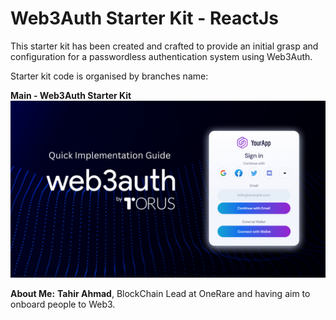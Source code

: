 # Web3Auth Starter Kit - ReactJs

This starter kit has been created and crafted to provide an initial grasp and configuration for a passwordless authentication system using Web3Auth.

Starter kit code is organised by branches name:

**Main - Web3Auth Starter Kit**
![Starter Kits For Web3](web3Auth.png)

**About Me:**
**Tahir Ahmad**, BlockChain Lead at OneRare and having aim to onboard people to Web3.
